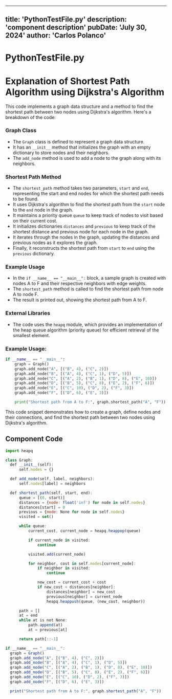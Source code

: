 ---
  title: 'PythonTestFile.py'
  description: 'component description'
  pubDate: 'July 30, 2024'
  author: 'Carlos Polanco'
  ---
  
  
  
  # PythonTestFile.py
  # Explanation of Shortest Path Algorithm using Dijkstra's Algorithm

This code implements a graph data structure and a method to find the shortest path between two nodes using Dijkstra's algorithm. Here's a breakdown of the code:

### Graph Class
- The `Graph` class is defined to represent a graph data structure.
- It has an `__init__` method that initializes the graph with an empty dictionary to store nodes and their neighbors.
- The `add_node` method is used to add a node to the graph along with its neighbors.

### Shortest Path Method
- The `shortest_path` method takes two parameters, `start` and `end`, representing the start and end nodes for which the shortest path needs to be found.
- It uses Dijkstra's algorithm to find the shortest path from the `start` node to the `end` node in the graph.
- It maintains a priority queue `queue` to keep track of nodes to visit based on their current cost.
- It initializes dictionaries `distances` and `previous` to keep track of the shortest distance and previous node for each node in the graph.
- It iterates through the nodes in the graph, updating the distances and previous nodes as it explores the graph.
- Finally, it reconstructs the shortest path from `start` to `end` using the `previous` dictionary.

### Example Usage
- In the `if __name__ == "__main__":` block, a sample graph is created with nodes A to F and their respective neighbors with edge weights.
- The `shortest_path` method is called to find the shortest path from node A to node F.
- The result is printed out, showing the shortest path from A to F.

### External Libraries
- The code uses the `heapq` module, which provides an implementation of the heap queue algorithm (priority queue) for efficient retrieval of the smallest element.

### Example Usage:
```python
if __name__ == "__main__":
    graph = Graph()
    graph.add_node("A", [("B", 4), ("C", 2)])
    graph.add_node("B", [("A", 4), ("C", 1), ("D", 5)])
    graph.add_node("C", [("A", 2), ("B", 1), ("D", 8), ("E", 10)])
    graph.add_node("D", [("B", 5), ("C", 8), ("E", 2), ("F", 6)])
    graph.add_node("E", [("C", 10), ("D", 2), ("F", 3)])
    graph.add_node("F", [("D", 6), ("E", 3)])

    print("Shortest path from A to F:", graph.shortest_path("A", "F"))
```

This code snippet demonstrates how to create a graph, define nodes and their connections, and find the shortest path between two nodes using Dijkstra's algorithm.
  
  ## Component Code
  ```jsx
  import heapq

class Graph:
    def __init__(self):
        self.nodes = {}

    def add_node(self, label, neighbors):
        self.nodes[label] = neighbors

    def shortest_path(self, start, end):
        queue = [(0, start)]
        distances = {node: float('inf') for node in self.nodes}
        distances[start] = 0
        previous = {node: None for node in self.nodes}
        visited = set()

        while queue:
            current_cost, current_node = heapq.heappop(queue)

            if current_node in visited:
                continue

            visited.add(current_node)

            for neighbor, cost in self.nodes[current_node]:
                if neighbor in visited:
                    continue

                new_cost = current_cost + cost
                if new_cost < distances[neighbor]:
                    distances[neighbor] = new_cost
                    previous[neighbor] = current_node
                    heapq.heappush(queue, (new_cost, neighbor))

        path = []
        at = end
        while at is not None:
            path.append(at)
            at = previous[at]

        return path[::-1]

if __name__ == "__main__":
    graph = Graph()
    graph.add_node("A", [("B", 4), ("C", 2)])
    graph.add_node("B", [("A", 4), ("C", 1), ("D", 5)])
    graph.add_node("C", [("A", 2), ("B", 1), ("D", 8), ("E", 10)])
    graph.add_node("D", [("B", 5), ("C", 8), ("E", 2), ("F", 6)])
    graph.add_node("E", [("C", 10), ("D", 2), ("F", 3)])
    graph.add_node("F", [("D", 6), ("E", 3)])

    print("Shortest path from A to F:", graph.shortest_path("A", "F"))
  ```
  